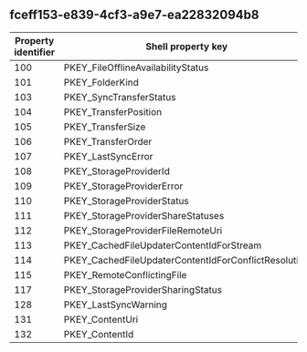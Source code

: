 ## fceff153-e839-4cf3-a9e7-ea22832094b8

Property identifier | Shell property key | Shell name | Alias
--- | --- | --- | ---
100 | PKEY_FileOfflineAvailabilityStatus | System.FileOfflineAvailabilityStatus | 
101 | PKEY_FolderKind | System.FolderKind | 
103 | PKEY_SyncTransferStatus | System.SyncTransferStatus | 
104 | PKEY_TransferPosition | System.TransferPosition | 
105 | PKEY_TransferSize | System.TransferSize | 
106 | PKEY_TransferOrder | System.TransferOrder | 
107 | PKEY_LastSyncError | System.LastSyncError | 
108 | PKEY_StorageProviderId | System.StorageProviderId | 
109 | PKEY_StorageProviderError | System.StorageProviderError | 
110 | PKEY_StorageProviderStatus | System.StorageProviderStatus | 
111 | PKEY_StorageProviderShareStatuses | System.StorageProviderShareStatuses | 
112 | PKEY_StorageProviderFileRemoteUri | System.StorageProviderFileRemoteUri | 
113 | PKEY_CachedFileUpdaterContentIdForStream | System.CachedFileUpdaterContentIdForStream | 
114 | PKEY_CachedFileUpdaterContentIdForConflictResolution | System.CachedFileUpdaterContentIdForConflictResolution | 
115 | PKEY_RemoteConflictingFile | System.RemoteConflictingFile | 
117 | PKEY_StorageProviderSharingStatus | System.StorageProviderSharingStatus | 
128 | PKEY_LastSyncWarning |  | 
131 | PKEY_ContentUri |  | 
132 | PKEY_ContentId |  | 

